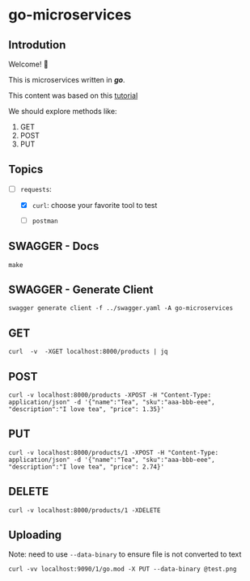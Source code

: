 # go-microservices

## Introdution

Welcome! 👋

This is microservices written in ***go***.

This content was based on this [tutorial](https://www.youtube.com/watch?v=VzBGi_n65iU&ab_channel=NicJackson)

We should explore methods like:

1. GET
2. POST
3. PUT

## Topics

- [ ] `requests`: 
  - [X] `curl`: choose your favorite tool to test
  - [ ] `postman`


## SWAGGER - Docs
```
make
```

## SWAGGER - Generate Client
```
swagger generate client -f ../swagger.yaml -A go-microservices
```



## GET
```
curl  -v  -XGET localhost:8000/products | jq
```

## POST
```
curl -v localhost:8000/products -XPOST -H "Content-Type: application/json" -d '{"name":"Tea", "sku":"aaa-bbb-eee", "description":"I love tea", "price": 1.35}'
```

## PUT
```
curl -v localhost:8000/products/1 -XPOST -H "Content-Type: application/json" -d '{"name":"Tea", "sku":"aaa-bbb-eee", "description":"I love tea", "price": 2.74}'
```

## DELETE
```
curl -v localhost:8000/products/1 -XDELETE
```

## Uploading 

Note: need to use `--data-binary` to ensure file is not converted to text

```
curl -vv localhost:9090/1/go.mod -X PUT --data-binary @test.png
```
